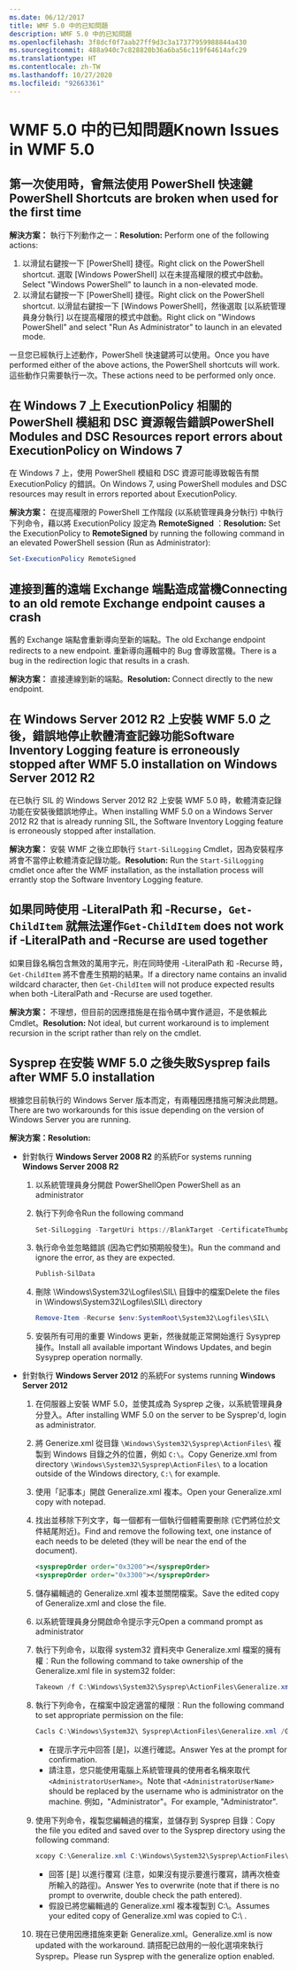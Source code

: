 ```yaml
---
ms.date: 06/12/2017
title: WMF 5.0 中的已知問題
description: WMF 5.0 中的已知問題
ms.openlocfilehash: 3f8dcf0f7aab27ff9d3c3a17377959988844a430
ms.sourcegitcommit: 488a940c7c828820b36a6ba56c119f64614afc29
ms.translationtype: HT
ms.contentlocale: zh-TW
ms.lasthandoff: 10/27/2020
ms.locfileid: "92663361"
---
```

# <a name="known-issues-in-wmf-50"></a><span data-ttu-id="46391-103">WMF 5.0 中的已知問題</span><span class="sxs-lookup"><span data-stu-id="46391-103">Known Issues in WMF 5.0</span></span>

## <a name="powershell-shortcuts-are-broken-when-used-for-the-first-time"></a><span data-ttu-id="46391-104">第一次使用時，會無法使用 PowerShell 快速鍵</span><span class="sxs-lookup"><span data-stu-id="46391-104">PowerShell Shortcuts are broken when used for the first time</span></span>

<span data-ttu-id="46391-105">**解決方案：** 執行下列動作之一：</span><span class="sxs-lookup"><span data-stu-id="46391-105">**Resolution:** Perform one of the following actions:</span></span>

1. <span data-ttu-id="46391-106">以滑鼠右鍵按一下 [PowerShell] 捷徑。</span><span class="sxs-lookup"><span data-stu-id="46391-106">Right click on the PowerShell shortcut.</span></span> <span data-ttu-id="46391-107">選取 [Windows PowerShell] 以在未提高權限的模式中啟動。</span><span class="sxs-lookup"><span data-stu-id="46391-107">Select "Windows PowerShell" to launch in a non-elevated mode.</span></span>
2. <span data-ttu-id="46391-108">以滑鼠右鍵按一下 [PowerShell] 捷徑。</span><span class="sxs-lookup"><span data-stu-id="46391-108">Right click on the PowerShell shortcut.</span></span> <span data-ttu-id="46391-109">以滑鼠右鍵按一下 [Windows PowerShell]，然後選取 [以系統管理員身分執行] 以在提高權限的模式中啟動。</span><span class="sxs-lookup"><span data-stu-id="46391-109">Right click on "Windows PowerShell" and select "Run As Administrator" to launch in an elevated mode.</span></span>

<span data-ttu-id="46391-110">一旦您已經執行上述動作，PowerShell 快速鍵將可以使用。</span><span class="sxs-lookup"><span data-stu-id="46391-110">Once you have performed either of the above actions, the PowerShell shortcuts will work.</span></span> <span data-ttu-id="46391-111">這些動作只需要執行一次。</span><span class="sxs-lookup"><span data-stu-id="46391-111">These actions need to be performed only once.</span></span>

## <a name="powershell-modules-and-dsc-resources-report-errors-about-executionpolicy-on-windows-7"></a><span data-ttu-id="46391-112">在 Windows 7 上 ExecutionPolicy 相關的 PowerShell 模組和 DSC 資源報告錯誤</span><span class="sxs-lookup"><span data-stu-id="46391-112">PowerShell Modules and DSC Resources report errors about ExecutionPolicy on Windows 7</span></span>

<span data-ttu-id="46391-113">在 Windows 7 上，使用 PowerShell 模組和 DSC 資源可能導致報告有關 ExecutionPolicy 的錯誤。</span><span class="sxs-lookup"><span data-stu-id="46391-113">On Windows 7, using PowerShell modules and DSC resources may result in errors reported about ExecutionPolicy.</span></span>

<span data-ttu-id="46391-114">**解決方案：** 在提高權限的 PowerShell 工作階段 (以系統管理員身分執行) 中執行下列命令，藉以將 ExecutionPolicy 設定為 **RemoteSigned** ：</span><span class="sxs-lookup"><span data-stu-id="46391-114">**Resolution:** Set the ExecutionPolicy to **RemoteSigned** by running the following command in an elevated PowerShell session (Run as Administrator):</span></span>

```powershell
Set-ExecutionPolicy RemoteSigned
```

## <a name="connecting-to-an-old-remote-exchange-endpoint-causes-a-crash"></a><span data-ttu-id="46391-115">連接到舊的遠端 Exchange 端點造成當機</span><span class="sxs-lookup"><span data-stu-id="46391-115">Connecting to an old remote Exchange endpoint causes a crash</span></span>

<span data-ttu-id="46391-116">舊的 Exchange 端點會重新導向至新的端點。</span><span class="sxs-lookup"><span data-stu-id="46391-116">The old Exchange endpoint redirects to a new endpoint.</span></span> <span data-ttu-id="46391-117">重新導向邏輯中的 Bug 會導致當機。</span><span class="sxs-lookup"><span data-stu-id="46391-117">There is a bug in the redirection logic that results in a crash.</span></span>

<span data-ttu-id="46391-118">**解決方案：** 直接連線到新的端點。</span><span class="sxs-lookup"><span data-stu-id="46391-118">**Resolution:** Connect directly to the new endpoint.</span></span>

## <a name="software-inventory-logging-feature-is-erroneously-stopped-after-wmf-50-installation-on-windows-server-2012-r2"></a><span data-ttu-id="46391-119">在 Windows Server 2012 R2 上安裝 WMF 5.0 之後，錯誤地停止軟體清查記錄功能</span><span class="sxs-lookup"><span data-stu-id="46391-119">Software Inventory Logging feature is erroneously stopped after WMF 5.0 installation on Windows Server 2012 R2</span></span>

<span data-ttu-id="46391-120">在已執行 SIL 的 Windows Server 2012 R2 上安裝 WMF 5.0 時，軟體清查記錄功能在安裝後錯誤地停止。</span><span class="sxs-lookup"><span data-stu-id="46391-120">When installing WMF 5.0 on a Windows Server 2012 R2 that is already running SIL, the Software Inventory Logging feature is erroneously stopped after installation.</span></span>

<span data-ttu-id="46391-121">**解決方案：** 安裝 WMF 之後立即執行 `Start-SilLogging` Cmdlet，因為安裝程序將會不當停止軟體清查記錄功能。</span><span class="sxs-lookup"><span data-stu-id="46391-121">**Resolution:** Run the `Start-SilLogging` cmdlet once after the WMF installation, as the installation process will errantly stop the Software Inventory Logging feature.</span></span>

## <a name="get-childitem-does-not-work-if--literalpath-and--recurse-are-used-together"></a><span data-ttu-id="46391-122">如果同時使用 -LiteralPath 和 -Recurse，`Get-ChildItem` 就無法運作</span><span class="sxs-lookup"><span data-stu-id="46391-122">`Get-ChildItem` does not work if -LiteralPath and -Recurse are used together</span></span>

<span data-ttu-id="46391-123">如果目錄名稱包含無效的萬用字元，則在同時使用 -LiteralPath 和 -Recurse 時，`Get-ChildItem` 將不會產生預期的結果。</span><span class="sxs-lookup"><span data-stu-id="46391-123">If a directory name contains an invalid wildcard character, then `Get-ChildItem` will not produce expected results when both -LiteralPath and -Recurse are used together.</span></span>

<span data-ttu-id="46391-124">**解決方案：** 不理想，但目前的因應措施是在指令碼中實作遞迴，不是依賴此 Cmdlet。</span><span class="sxs-lookup"><span data-stu-id="46391-124">**Resolution:** Not ideal, but current workaround is to implement recursion in the script rather than rely on the cmdlet.</span></span>

## <a name="sysprep-fails-after-wmf-50-installation"></a><span data-ttu-id="46391-125">Sysprep 在安裝 WMF 5.0 之後失敗</span><span class="sxs-lookup"><span data-stu-id="46391-125">Sysprep fails after WMF 5.0 installation</span></span>

<span data-ttu-id="46391-126">根據您目前執行的 Windows Server 版本而定，有兩種因應措施可解決此問題。</span><span class="sxs-lookup"><span data-stu-id="46391-126">There are two workarounds for this issue depending on the version of Windows Server you are running.</span></span>

<span data-ttu-id="46391-127">**解決方案：**</span><span class="sxs-lookup"><span data-stu-id="46391-127">**Resolution:**</span></span>

- <span data-ttu-id="46391-128">針對執行 **Windows Server 2008 R2** 的系統</span><span class="sxs-lookup"><span data-stu-id="46391-128">For systems running **Windows Server 2008 R2**</span></span>
  1. <span data-ttu-id="46391-129">以系統管理員身分開啟 PowerShell</span><span class="sxs-lookup"><span data-stu-id="46391-129">Open PowerShell as an administrator</span></span>
  2. <span data-ttu-id="46391-130">執行下列命令</span><span class="sxs-lookup"><span data-stu-id="46391-130">Run the following command</span></span>

     ```powershell
     Set-SilLogging -TargetUri https://BlankTarget -CertificateThumbprint 0123456789
     ```

  3. <span data-ttu-id="46391-131">執行命令並忽略錯誤 (因為它們如預期般發生)。</span><span class="sxs-lookup"><span data-stu-id="46391-131">Run the command and ignore the error, as they are expected.</span></span>

     ```powershell
     Publish-SilData
     ```

  4. <span data-ttu-id="46391-132">刪除 \Windows\System32\Logfiles\SIL\ 目錄中的檔案</span><span class="sxs-lookup"><span data-stu-id="46391-132">Delete the files in  \Windows\System32\Logfiles\SIL\ directory</span></span>

     ```powershell
     Remove-Item -Recurse $env:SystemRoot\System32\Logfiles\SIL\
     ```

  5. <span data-ttu-id="46391-133">安裝所有可用的重要 Windows 更新，然後就能正常開始進行 Sysyprep 操作。</span><span class="sxs-lookup"><span data-stu-id="46391-133">Install all available important Windows Updates, and begin Sysyprep operation normally.</span></span>

- <span data-ttu-id="46391-134">針對執行 **Windows Server 2012** 的系統</span><span class="sxs-lookup"><span data-stu-id="46391-134">For systems running **Windows Server 2012**</span></span>
  1. <span data-ttu-id="46391-135">在伺服器上安裝 WMF 5.0，並使其成為 Sysprep 之後，以系統管理員身分登入。</span><span class="sxs-lookup"><span data-stu-id="46391-135">After installing WMF 5.0 on the server to be Sysprep'd, login as administrator.</span></span>
  2. <span data-ttu-id="46391-136">將 Generize.xml 從目錄 `\Windows\System32\Sysprep\ActionFiles\` 複製到 Windows 目錄之外的位置，例如 `C:\`。</span><span class="sxs-lookup"><span data-stu-id="46391-136">Copy Generize.xml from directory `\Windows\System32\Sysprep\ActionFiles\` to a location outside of the Windows directory, `C:\` for example.</span></span>
  3. <span data-ttu-id="46391-137">使用「記事本」開啟 Generalize.xml 複本。</span><span class="sxs-lookup"><span data-stu-id="46391-137">Open your Generalize.xml copy with notepad.</span></span>
  4. <span data-ttu-id="46391-138">找出並移除下列文字，每一個都有一個執行個體需要刪除 (它們將位於文件結尾附近)。</span><span class="sxs-lookup"><span data-stu-id="46391-138">Find and remove the following text, one instance of each needs to be deleted (they will be near the end of the document).</span></span>

     ```xml
     <sysprepOrder order="0x3200"></sysprepOrder>
     <sysprepOrder order="0x3300"></sysprepOrder>
     ```

  5. <span data-ttu-id="46391-139">儲存編輯過的 Generalize.xml 複本並關閉檔案。</span><span class="sxs-lookup"><span data-stu-id="46391-139">Save the edited copy of Generalize.xml and close the file.</span></span>
  6. <span data-ttu-id="46391-140">以系統管理員身分開啟命令提示字元</span><span class="sxs-lookup"><span data-stu-id="46391-140">Open a command prompt as administrator</span></span>
  7. <span data-ttu-id="46391-141">執行下列命令，以取得 system32 資料夾中 Generalize.xml 檔案的擁有權︰</span><span class="sxs-lookup"><span data-stu-id="46391-141">Run the following command to take ownership of the Generalize.xml file in system32 folder:</span></span>

     ```powershell
     Takeown /f C:\Windows\System32\Sysprep\ActionFiles\Generalize.xml
     ```

  8. <span data-ttu-id="46391-142">執行下列命令，在檔案中設定適當的權限︰</span><span class="sxs-lookup"><span data-stu-id="46391-142">Run the following command to set appropriate permission on the file:</span></span>

     ```powershell
     Cacls C:\Windows\System32\ Sysprep\ActionFiles\Generalize.xml /G `<AdministratorUserName>`:F
     ```

     - <span data-ttu-id="46391-143">在提示字元中回答 [是]，以進行確認。</span><span class="sxs-lookup"><span data-stu-id="46391-143">Answer Yes at the prompt for confirmation.</span></span>
     - <span data-ttu-id="46391-144">請注意，您只能使用電腦上系統管理員的使用者名稱來取代 `<AdministratorUserName>`。</span><span class="sxs-lookup"><span data-stu-id="46391-144">Note that `<AdministratorUserName>` should be replaced by the username who is administrator on the machine.</span></span> <span data-ttu-id="46391-145">例如，"Administrator"。</span><span class="sxs-lookup"><span data-stu-id="46391-145">For example, "Administrator".</span></span>

  9. <span data-ttu-id="46391-146">使用下列命令，複製您編輯過的檔案，並儲存到 Sysprep 目錄︰</span><span class="sxs-lookup"><span data-stu-id="46391-146">Copy the file you edited and saved over to the Sysprep directory using the following command:</span></span>

     ```powershell
     xcopy C:\Generalize.xml C:\Windows\System32\Sysprep\ActionFiles\Generalize.xml
     ```

     - <span data-ttu-id="46391-147">回答 [是] 以進行覆寫 (注意，如果沒有提示要進行覆寫，請再次檢查所輸入的路徑)。</span><span class="sxs-lookup"><span data-stu-id="46391-147">Answer Yes to overwrite (note that if there is no prompt to overwrite, double check the path entered).</span></span>
     - <span data-ttu-id="46391-148">假設已將您編輯過的 Generalize.xml 複本複製到 C:\。</span><span class="sxs-lookup"><span data-stu-id="46391-148">Assumes your edited copy of Generalize.xml was copied to C:\ .</span></span>

  10. <span data-ttu-id="46391-149">現在已使用因應措施來更新 Generalize.xml。</span><span class="sxs-lookup"><span data-stu-id="46391-149">Generalize.xml is now updated with the workaround.</span></span> <span data-ttu-id="46391-150">請搭配已啟用的一般化選項來執行 Sysprep。</span><span class="sxs-lookup"><span data-stu-id="46391-150">Please run Sysprep with the generalize option enabled.</span></span>
